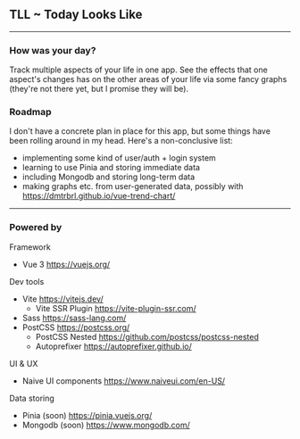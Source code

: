 ## TLL ~ Today Looks Like

---
### How was your day?
Track multiple aspects of your life in one app. See the effects that one aspect's changes has on the other areas of your life via some fancy graphs (they're not there yet, but I promise they will be).

### Roadmap
I don't have a concrete plan in place for this app, but some things have been rolling around in my head. Here's a non-conclusive list:
- implementing some kind of user/auth + login system
- learning to use Pinia and storing immediate data
- including Mongodb and storing long-term data
- making graphs etc. from user-generated data, possibly with https://dmtrbrl.github.io/vue-trend-chart/

---
### Powered by

Framework
- Vue 3 https://vuejs.org/

Dev tools
- Vite https://vitejs.dev/
  - Vite SSR Plugin https://vite-plugin-ssr.com/
- Sass https://sass-lang.com/
- PostCSS https://postcss.org/
  - PostCSS Nested https://github.com/postcss/postcss-nested
  - Autoprefixer https://autoprefixer.github.io/

UI & UX
- Naive UI components https://www.naiveui.com/en-US/

Data storing
- Pinia (soon) https://pinia.vuejs.org/
- Mongodb (soon) https://www.mongodb.com/

